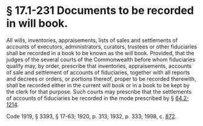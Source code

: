 # § 17.1-231 Documents to be recorded in will book.

<p>All wills, inventories, appraisements, lists of sales and settlements of accounts of executors, administrators, curators, trustees or other fiduciaries shall be recorded in a book to be known as the will book. Provided, that the judges of the several courts of the Commonwealth before whom fiduciaries qualify may, by order, prescribe that inventories, appraisements, accounts of sale and settlement of accounts of fiduciaries, together with all reports and decrees or orders, or portions thereof, proper to be recorded therewith, shall be recorded either in the current will book or in a book to be kept by the clerk for that purpose. Such courts may prescribe that the settlements of accounts of fiduciaries be recorded in the mode prescribed by § <a href='http://law.lis.virginia.gov/vacode/64.2-1214/'>64.2-1214</a>.</p><p>Code 1919, § 3393, § 17-63; 1920, p. 313; 1932, p. 333; 1998, c. <a href='http://lis.virginia.gov/cgi-bin/legp604.exe?981+ful+CHAP0872'>872</a>.</p>